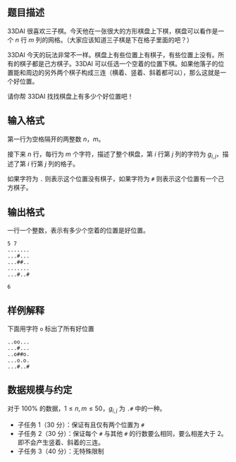 ## 题目描述

33DAI 很喜欢三子棋。今天他在一张很大的方形棋盘上下棋，棋盘可以看作是一个 $n$ 行 $m$ 列的网格。（大家应该知道三子棋是下在格子里面的吧？）

33DAI 今天的玩法非常不一样。棋盘上有些位置上有棋子，有些位置上没有。所有的棋子都是己方棋子。33DAI 可以任选一个空着的位置下棋。如果他落子的位置能和周边的另外两个棋子构成三连（横着、竖着、斜着都可以），那么这就是一个好位置。

请你帮 33DAI 找找棋盘上有多少个好位置吧！

## 输入格式

第一行为空格隔开的两整数 $n$，$m$。  

接下来 $n$ 行，每行为 $m$ 个字符，描述了整个棋盘，第 $i$ 行第 $j$ 列的字符为 $g_{i,j}$，描述了第 $i$ 行第 $j$ 列的格子。

如果字符为 `.` 则表示这个位置没有棋子，如果字符为 `#` 则表示这个位置有一个己方棋子。

## 输出格式

一行一个整数，表示有多少个空着的位置是好位置。

```input1
5 7
.......
...#...
...##..
.......
...#..#
```

```output1
6
```

## 样例解释

下面用字符 `o` 标出了所有好位置

```
..oo...
...#...
..o##o.
...o.o.
...#..#
```


## 数据规模与约定

对于 $100\%$ 的数据，$1\le n, m\le 50$，$g_{i,j}$ 为 `.#` 中的一种。

- 子任务 1（$30$ 分）：保证有且仅有两个位置为 `#`
- 子任务 2（$30$ 分）：保证每个 `#` 与其他 `#` 的行数要么相同，要么相差大于 $2$。即不会产生竖着、斜着的三连。
- 子任务 3（$40$ 分）：无特殊限制
